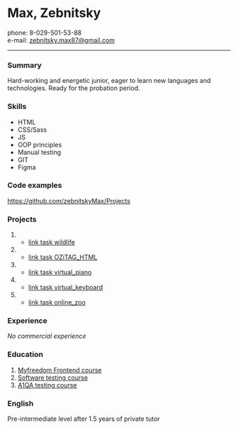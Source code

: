 # Max, Zebnitsky

phone: 8-029-501-53-88  
e-mail: zebnitsky.max87@gmail.com   

---

### Summary
Hard-working and energetic junior, eager to learn new languages and technologies.
Ready for the probation period.

### Skills
- HTML
- CSS/Sass
- JS
- OOP principles
- Manual testing
- GIT
- Figma

### Code examples
<https://github.com/zebnitskyMax/Projects>

### Projects
1. * [link task wildlife](https://zebnitskymax.github.io/Projects/wildlife/)
1. * [link task OZiTAG_HTML](https://zebnitskymax.github.io/Projects/OZiTAG_HTML/OZitag/main.html)
1. * [link task virtual_piano](https://zebnitskymax.github.io/Projects/virtual_piano/)
1. * [link task virtual_keyboard](https://zebnitskymax.github.io/Projects/virtual_keyboard/)
1. * [link task online_zoo](https://zebnitskymax.github.io/Projects/online_zoo/pages/)

### Experience
*No commercial experience*

### Education
1. [Myfreedom Frontend course](https://myfreedom.by/courses/dev/frontend)
1. [Software testing course](https://software-testing.ru/edu/)
1. [A1QA testing course](https://www.a1qa.by/education/kurs-osnovy-testirovaniya-po)

### English
Pre-intermediate level after 1.5 years of private tutor